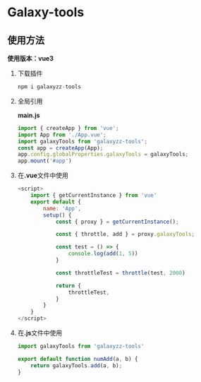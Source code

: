 # Galaxy-tools
## 使用方法
<strong>使用版本：vue3</strong>

1. 下载插件 
    ```javascript
    npm i galaxyzz-tools
    ```
2. 全局引用

    <strong>main.js</strong>

    ```javascript
    import { createApp } from 'vue';
    import App from './App.vue';
    import galaxyTools from 'galaxyzz-tools';
    const app = createApp(App);
    app.config.globalProperties.galaxyTools = galaxyTools;
    app.mount('#app')
    ```
3. 在<strong>.vue</strong>文件中使用
   
    ```javascript
    <script>
        import { getCurrentInstance } from 'vue'
        export default {
            name: 'App',
            setup() {
                const { proxy } = getCurrentInstance();

                const { throttle, add } = proxy.galaxyTools;

                const test = () => {
                    console.log(add(1, 5))
                }

                const throttleTest = throttle(test, 2000)

                return {
                    throttleTest,
                }
            }
        }
    </script>
    
    ```

4. 在<strong>.js</strong>文件中使用

    ```javascript
    import galaxyTools from 'galaxyzz-tools'

    export default function numAdd(a, b) {
        return galaxyTools.add(a, b);
    }
    ```
